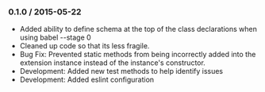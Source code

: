 ### 0.1.0 / 2015-05-22

* Added ability to define schema at the top of the class declarations when using babel --stage 0
* Cleaned up code so that its less fragile.
* Bug Fix: Prevented static methods from being incorrectly added into the extension instance instead of the instance's constructor. 
* Development: Added new test methods to help identify issues
* Development: Added eslint configuration 
